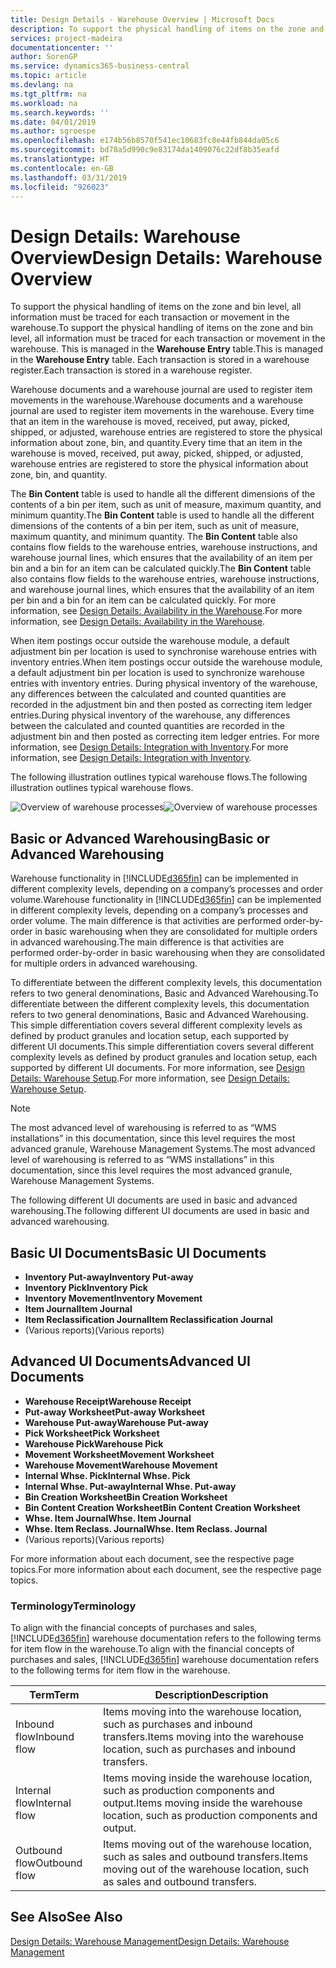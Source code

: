 ```yaml
---
title: Design Details - Warehouse Overview | Microsoft Docs
description: To support the physical handling of items on the zone and bin level, all information must be traced for each transaction or movement in the warehouse. This is managed in the **Warehouse Entry** table. Each transaction is stored in a warehouse register.
services: project-madeira
documentationcenter: ''
author: SorenGP
ms.service: dynamics365-business-central
ms.topic: article
ms.devlang: na
ms.tgt_pltfrm: na
ms.workload: na
ms.search.keywords: ''
ms.date: 04/01/2019
ms.author: sgroespe
ms.openlocfilehash: e174b56b8570f541ec10683fc8e44fb844da05c6
ms.sourcegitcommit: bd78a5d990c9e83174da1409076c22df8b35eafd
ms.translationtype: HT
ms.contentlocale: en-GB
ms.lasthandoff: 03/31/2019
ms.locfileid: "926023"
---
```

# <a name="design-details-warehouse-overview"></a><span data-ttu-id="31d59-105">Design Details: Warehouse Overview</span><span class="sxs-lookup"><span data-stu-id="31d59-105">Design Details: Warehouse Overview</span></span>
<span data-ttu-id="31d59-106">To support the physical handling of items on the zone and bin level, all information must be traced for each transaction or movement in the warehouse.</span><span class="sxs-lookup"><span data-stu-id="31d59-106">To support the physical handling of items on the zone and bin level, all information must be traced for each transaction or movement in the warehouse.</span></span> <span data-ttu-id="31d59-107">This is managed in the **Warehouse Entry** table.</span><span class="sxs-lookup"><span data-stu-id="31d59-107">This is managed in the **Warehouse Entry** table.</span></span> <span data-ttu-id="31d59-108">Each transaction is stored in a warehouse register.</span><span class="sxs-lookup"><span data-stu-id="31d59-108">Each transaction is stored in a warehouse register.</span></span>  

<span data-ttu-id="31d59-109">Warehouse documents and a warehouse journal are used to register item movements in the warehouse.</span><span class="sxs-lookup"><span data-stu-id="31d59-109">Warehouse documents and a warehouse journal are used to register item movements in the warehouse.</span></span> <span data-ttu-id="31d59-110">Every time that an item in the warehouse is moved, received, put away, picked, shipped, or adjusted, warehouse entries are registered to store the physical information about zone, bin, and quantity.</span><span class="sxs-lookup"><span data-stu-id="31d59-110">Every time that an item in the warehouse is moved, received, put away, picked, shipped, or adjusted, warehouse entries are registered to store the physical information about zone, bin, and quantity.</span></span>

<span data-ttu-id="31d59-111">The **Bin Content** table is used to handle all the different dimensions of the contents of a bin per item, such as unit of measure, maximum quantity, and minimum quantity.</span><span class="sxs-lookup"><span data-stu-id="31d59-111">The **Bin Content** table is used to handle all the different dimensions of the contents of a bin per item, such as unit of measure, maximum quantity, and minimum quantity.</span></span> <span data-ttu-id="31d59-112">The **Bin Content** table also contains flow fields to the warehouse entries, warehouse instructions, and warehouse journal lines, which ensures that the availability of an item per bin and a bin for an item can be calculated quickly.</span><span class="sxs-lookup"><span data-stu-id="31d59-112">The **Bin Content** table also contains flow fields to the warehouse entries, warehouse instructions, and warehouse journal lines, which ensures that the availability of an item per bin and a bin for an item can be calculated quickly.</span></span> <span data-ttu-id="31d59-113">For more information, see [Design Details: Availability in the Warehouse](design-details-availability-in-the-warehouse.md).</span><span class="sxs-lookup"><span data-stu-id="31d59-113">For more information, see [Design Details: Availability in the Warehouse](design-details-availability-in-the-warehouse.md).</span></span>  

<span data-ttu-id="31d59-114">When item postings occur outside the warehouse module, a default adjustment bin per location is used to synchronise warehouse entries with inventory entries.</span><span class="sxs-lookup"><span data-stu-id="31d59-114">When item postings occur outside the warehouse module, a default adjustment bin per location is used to synchronize warehouse entries with inventory entries.</span></span> <span data-ttu-id="31d59-115">During physical inventory of the warehouse, any differences between the calculated and counted quantities are recorded in the adjustment bin and then posted as correcting item ledger entries.</span><span class="sxs-lookup"><span data-stu-id="31d59-115">During physical inventory of the warehouse, any differences between the calculated and counted quantities are recorded in the adjustment bin and then posted as correcting item ledger entries.</span></span> <span data-ttu-id="31d59-116">For more information, see [Design Details: Integration with Inventory](design-details-integration-with-inventory.md).</span><span class="sxs-lookup"><span data-stu-id="31d59-116">For more information, see [Design Details: Integration with Inventory](design-details-integration-with-inventory.md).</span></span>  

<span data-ttu-id="31d59-117">The following illustration outlines typical warehouse flows.</span><span class="sxs-lookup"><span data-stu-id="31d59-117">The following illustration outlines typical warehouse flows.</span></span>  

<span data-ttu-id="31d59-118">![Overview of warehouse processes](media/design_details_warehouse_management_overview.png "Overview of warehouse processes")</span><span class="sxs-lookup"><span data-stu-id="31d59-118">![Overview of warehouse processes](media/design_details_warehouse_management_overview.png "Overview of warehouse processes")</span></span>  

## <a name="basic-or-advanced-warehousing"></a><span data-ttu-id="31d59-119">Basic or Advanced Warehousing</span><span class="sxs-lookup"><span data-stu-id="31d59-119">Basic or Advanced Warehousing</span></span>  
<span data-ttu-id="31d59-120">Warehouse functionality in [!INCLUDE[d365fin](includes/d365fin_md.md)] can be implemented in different complexity levels, depending on a company’s processes and order volume.</span><span class="sxs-lookup"><span data-stu-id="31d59-120">Warehouse functionality in [!INCLUDE[d365fin](includes/d365fin_md.md)] can be implemented in different complexity levels, depending on a company’s processes and order volume.</span></span> <span data-ttu-id="31d59-121">The main difference is that activities are performed order-by-order in basic warehousing when they are consolidated for multiple orders in advanced warehousing.</span><span class="sxs-lookup"><span data-stu-id="31d59-121">The main difference is that activities are performed order-by-order in basic warehousing when they are consolidated for multiple orders in advanced warehousing.</span></span>  

 <span data-ttu-id="31d59-122">To differentiate between the different complexity levels, this documentation refers to two general denominations, Basic and Advanced Warehousing.</span><span class="sxs-lookup"><span data-stu-id="31d59-122">To differentiate between the different complexity levels, this documentation refers to two general denominations, Basic and Advanced Warehousing.</span></span> <span data-ttu-id="31d59-123">This simple differentiation covers several different complexity levels as defined by product granules and location setup, each supported by different UI documents.</span><span class="sxs-lookup"><span data-stu-id="31d59-123">This simple differentiation covers several different complexity levels as defined by product granules and location setup, each supported by different UI documents.</span></span> <span data-ttu-id="31d59-124">For more information, see [Design Details: Warehouse Setup](design-details-warehouse-setup.md).</span><span class="sxs-lookup"><span data-stu-id="31d59-124">For more information, see [Design Details: Warehouse Setup](design-details-warehouse-setup.md).</span></span>  

> [!NOTE]  
>  <span data-ttu-id="31d59-125">The most advanced level of warehousing is referred to as “WMS installations” in this documentation, since this level requires the most advanced granule, Warehouse Management Systems.</span><span class="sxs-lookup"><span data-stu-id="31d59-125">The most advanced level of warehousing is referred to as “WMS installations” in this documentation, since this level requires the most advanced granule, Warehouse Management Systems.</span></span>  

 <span data-ttu-id="31d59-126">The following different UI documents are used in basic and advanced warehousing.</span><span class="sxs-lookup"><span data-stu-id="31d59-126">The following different UI documents are used in basic and advanced warehousing.</span></span>  

## <a name="basic-ui-documents"></a><span data-ttu-id="31d59-127">Basic UI Documents</span><span class="sxs-lookup"><span data-stu-id="31d59-127">Basic UI Documents</span></span>  

-   <span data-ttu-id="31d59-128">**Inventory Put-away**</span><span class="sxs-lookup"><span data-stu-id="31d59-128">**Inventory Put-away**</span></span>  
-   <span data-ttu-id="31d59-129">**Inventory Pick**</span><span class="sxs-lookup"><span data-stu-id="31d59-129">**Inventory Pick**</span></span>  
-   <span data-ttu-id="31d59-130">**Inventory Movement**</span><span class="sxs-lookup"><span data-stu-id="31d59-130">**Inventory Movement**</span></span>  
-   <span data-ttu-id="31d59-131">**Item Journal**</span><span class="sxs-lookup"><span data-stu-id="31d59-131">**Item Journal**</span></span>  
-   <span data-ttu-id="31d59-132">**Item Reclassification Journal**</span><span class="sxs-lookup"><span data-stu-id="31d59-132">**Item Reclassification Journal**</span></span>  
-   <span data-ttu-id="31d59-133">(Various reports)</span><span class="sxs-lookup"><span data-stu-id="31d59-133">(Various reports)</span></span>  

## <a name="advanced-ui-documents"></a><span data-ttu-id="31d59-134">Advanced UI Documents</span><span class="sxs-lookup"><span data-stu-id="31d59-134">Advanced UI Documents</span></span>  

-   <span data-ttu-id="31d59-135">**Warehouse Receipt**</span><span class="sxs-lookup"><span data-stu-id="31d59-135">**Warehouse Receipt**</span></span>  
-   <span data-ttu-id="31d59-136">**Put-away Worksheet**</span><span class="sxs-lookup"><span data-stu-id="31d59-136">**Put-away Worksheet**</span></span>  
-   <span data-ttu-id="31d59-137">**Warehouse Put-away**</span><span class="sxs-lookup"><span data-stu-id="31d59-137">**Warehouse Put-away**</span></span>  
-   <span data-ttu-id="31d59-138">**Pick Worksheet**</span><span class="sxs-lookup"><span data-stu-id="31d59-138">**Pick Worksheet**</span></span>  
-   <span data-ttu-id="31d59-139">**Warehouse Pick**</span><span class="sxs-lookup"><span data-stu-id="31d59-139">**Warehouse Pick**</span></span>  
-   <span data-ttu-id="31d59-140">**Movement Worksheet**</span><span class="sxs-lookup"><span data-stu-id="31d59-140">**Movement Worksheet**</span></span>  
-   <span data-ttu-id="31d59-141">**Warehouse Movement**</span><span class="sxs-lookup"><span data-stu-id="31d59-141">**Warehouse Movement**</span></span>  
-   <span data-ttu-id="31d59-142">**Internal Whse. Pick**</span><span class="sxs-lookup"><span data-stu-id="31d59-142">**Internal Whse. Pick**</span></span>  
-   <span data-ttu-id="31d59-143">**Internal Whse. Put-away**</span><span class="sxs-lookup"><span data-stu-id="31d59-143">**Internal Whse. Put-away**</span></span>  
-   <span data-ttu-id="31d59-144">**Bin Creation Worksheet**</span><span class="sxs-lookup"><span data-stu-id="31d59-144">**Bin Creation Worksheet**</span></span>  
-   <span data-ttu-id="31d59-145">**Bin Content Creation Worksheet**</span><span class="sxs-lookup"><span data-stu-id="31d59-145">**Bin Content Creation Worksheet**</span></span>  
-   <span data-ttu-id="31d59-146">**Whse. Item Journal**</span><span class="sxs-lookup"><span data-stu-id="31d59-146">**Whse. Item Journal**</span></span>  
-   <span data-ttu-id="31d59-147">**Whse. Item Reclass. Journal**</span><span class="sxs-lookup"><span data-stu-id="31d59-147">**Whse. Item Reclass. Journal**</span></span>  
-   <span data-ttu-id="31d59-148">(Various reports)</span><span class="sxs-lookup"><span data-stu-id="31d59-148">(Various reports)</span></span>  

<span data-ttu-id="31d59-149">For more information about each document, see the respective page topics.</span><span class="sxs-lookup"><span data-stu-id="31d59-149">For more information about each document, see the respective page topics.</span></span>  

### <a name="terminology"></a><span data-ttu-id="31d59-150">Terminology</span><span class="sxs-lookup"><span data-stu-id="31d59-150">Terminology</span></span>  
<span data-ttu-id="31d59-151">To align with the financial concepts of purchases and sales, [!INCLUDE[d365fin](includes/d365fin_md.md)] warehouse documentation refers to the following terms for item flow in the warehouse.</span><span class="sxs-lookup"><span data-stu-id="31d59-151">To align with the financial concepts of purchases and sales, [!INCLUDE[d365fin](includes/d365fin_md.md)] warehouse documentation refers to the following terms for item flow in the warehouse.</span></span>  

|<span data-ttu-id="31d59-152">Term</span><span class="sxs-lookup"><span data-stu-id="31d59-152">Term</span></span>|<span data-ttu-id="31d59-153">Description</span><span class="sxs-lookup"><span data-stu-id="31d59-153">Description</span></span>|  
|----------|---------------------------------------|  
|<span data-ttu-id="31d59-154">Inbound flow</span><span class="sxs-lookup"><span data-stu-id="31d59-154">Inbound flow</span></span>|<span data-ttu-id="31d59-155">Items moving into the warehouse location, such as purchases and inbound transfers.</span><span class="sxs-lookup"><span data-stu-id="31d59-155">Items moving into the warehouse location, such as purchases and inbound transfers.</span></span>|  
|<span data-ttu-id="31d59-156">Internal flow</span><span class="sxs-lookup"><span data-stu-id="31d59-156">Internal flow</span></span>|<span data-ttu-id="31d59-157">Items moving inside the warehouse location, such as production components and output.</span><span class="sxs-lookup"><span data-stu-id="31d59-157">Items moving inside the warehouse location, such as production components and output.</span></span>|  
|<span data-ttu-id="31d59-158">Outbound flow</span><span class="sxs-lookup"><span data-stu-id="31d59-158">Outbound flow</span></span>|<span data-ttu-id="31d59-159">Items moving out of the warehouse location, such as sales and outbound transfers.</span><span class="sxs-lookup"><span data-stu-id="31d59-159">Items moving out of the warehouse location, such as sales and outbound transfers.</span></span>|  

## <a name="see-also"></a><span data-ttu-id="31d59-160">See Also</span><span class="sxs-lookup"><span data-stu-id="31d59-160">See Also</span></span>  
 [<span data-ttu-id="31d59-161">Design Details: Warehouse Management</span><span class="sxs-lookup"><span data-stu-id="31d59-161">Design Details: Warehouse Management</span></span>](design-details-warehouse-management.md)
